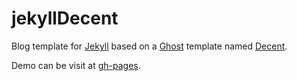 # jekyllDecent
Blog template for [Jekyll](https://jekyllrb.com/docs/home/) based on a [Ghost](https://ghost.org) template named [Decent](https://github.com/serenader2014/decent).

Demo can be visit at [gh-pages](http://jwillmer.github.io/jekyllDecent).
